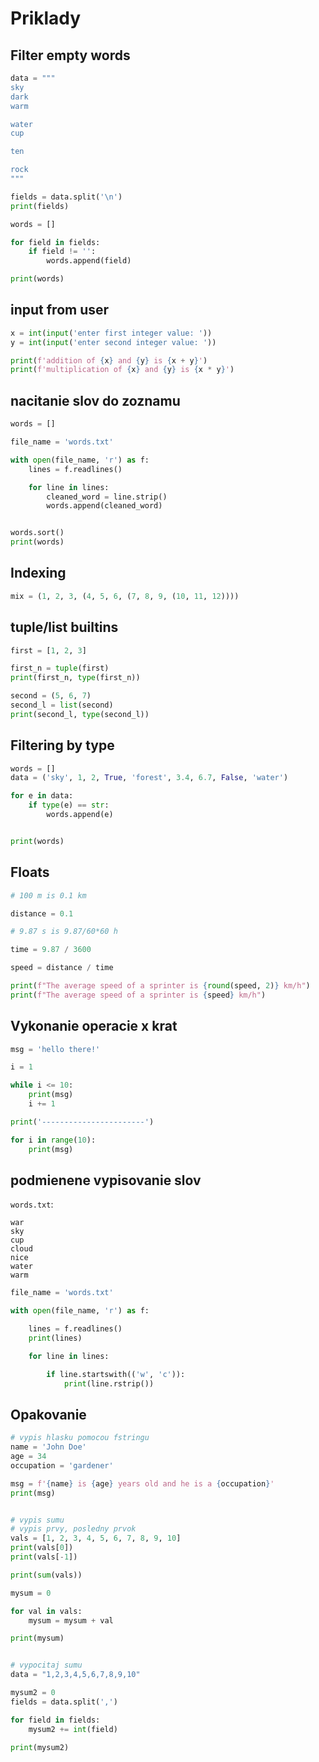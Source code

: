 # Priklady

## Filter empty words

```python
data = """
sky
dark
warm

water
cup

ten

rock
"""

fields = data.split('\n')
print(fields)

words = []

for field in fields:
    if field != '':
        words.append(field)

print(words)
```



## input from user

```python
x = int(input('enter first integer value: '))
y = int(input('enter second integer value: '))

print(f'addition of {x} and {y} is {x + y}')
print(f'multiplication of {x} and {y} is {x * y}')
```


## nacitanie slov do zoznamu

```python
words = []

file_name = 'words.txt'

with open(file_name, 'r') as f:
    lines = f.readlines()

    for line in lines:
        cleaned_word = line.strip()
        words.append(cleaned_word)


words.sort()
print(words)
```


## Indexing

```python
mix = (1, 2, 3, (4, 5, 6, (7, 8, 9, (10, 11, 12))))
```


## tuple/list builtins

```python
first = [1, 2, 3]

first_n = tuple(first)
print(first_n, type(first_n))

second = (5, 6, 7)
second_l = list(second)
print(second_l, type(second_l))
```


## Filtering by type

```python
words = []
data = ('sky', 1, 2, True, 'forest', 3.4, 6.7, False, 'water')

for e in data:
    if type(e) == str:
        words.append(e)


print(words)
```


## Floats

```python
# 100 m is 0.1 km

distance = 0.1

# 9.87 s is 9.87/60*60 h

time = 9.87 / 3600

speed = distance / time

print(f"The average speed of a sprinter is {round(speed, 2)} km/h")
print(f"The average speed of a sprinter is {speed} km/h")
```


## Vykonanie operacie x krat

```python
msg = 'hello there!'

i = 1

while i <= 10:
    print(msg)
    i += 1

print('-----------------------')

for i in range(10):
    print(msg)
```


## podmienene vypisovanie slov

`words.txt`:

```
war
sky
cup
cloud
nice
water
warm
```

```python
file_name = 'words.txt'

with open(file_name, 'r') as f:

    lines = f.readlines()
    print(lines)

    for line in lines:

        if line.startswith(('w', 'c')):
            print(line.rstrip())
```


## Opakovanie

```python
# vypis hlasku pomocou fstringu
name = 'John Doe'
age = 34
occupation = 'gardener'

msg = f'{name} is {age} years old and he is a {occupation}'
print(msg)


# vypis sumu
# vypis prvy, posledny prvok
vals = [1, 2, 3, 4, 5, 6, 7, 8, 9, 10]
print(vals[0])
print(vals[-1])

print(sum(vals))

mysum = 0

for val in vals:
    mysum = mysum + val

print(mysum)


# vypocitaj sumu
data = "1,2,3,4,5,6,7,8,9,10"

mysum2 = 0
fields = data.split(',')

for field in fields:
    mysum2 += int(field)

print(mysum2)
```
